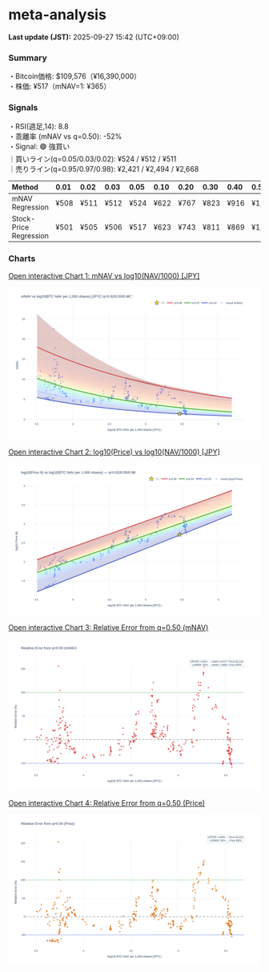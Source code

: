 # meta-analysis


<!--REPORT:START-->
**Last update (JST):** 2025-09-27 15:42 (UTC+09:00)

### Summary
・Bitcoin価格: $109,576（¥16,390,000）  
・株価: ¥517（mNAV=1: ¥365）

### Signals
・RSI(週足,14): 8.8  
・乖離率 (mNAV vs q=0.50): -52%  
・Signal: 🟣 強買い  
｜買いライン(q=0.05/0.03/0.02): ¥524 / ¥512 / ¥511  
｜売りライン(q=0.95/0.97/0.98): ¥2,421 / ¥2,494 / ¥2,668

| Method                 | 0.01   | 0.02   | 0.03   | 0.05   | 0.10   | 0.20   | 0.30   | 0.40   | 0.50   | 0.60   | 0.70   | 0.80   | 0.90   | 0.95   | 0.97   | 0.98   | 0.99   |
|:-----------------------|:-------|:-------|:-------|:-------|:-------|:-------|:-------|:-------|:-------|:-------|:-------|:-------|:-------|:-------|:-------|:-------|:-------|
| mNAV Regression        | ¥508   | ¥511   | ¥512   | ¥524   | ¥622   | ¥767   | ¥823   | ¥916   | ¥1,071 | ¥1,227 | ¥1,337 | ¥1,798 | ¥2,187 | ¥2,421 | ¥2,494 | ¥2,668 | ¥2,652 |
| Stock-Price Regression | ¥501   | ¥505   | ¥506   | ¥517   | ¥623   | ¥743   | ¥811   | ¥869   | ¥1,007 | ¥1,085 | ¥1,243 | ¥1,608 | ¥2,015 | ¥2,258 | ¥2,252 | ¥2,455 | ¥2,471 |

### Charts
[Open interactive Chart 1: mNAV vs log10(NAV/1000) [JPY]](https://tkzm240.github.io/meta-analysis/fig1.html)

![fig1](assets/fig1.png)

[Open interactive Chart 2: log10(Price) vs log10(NAV/1000) [JPY]](https://tkzm240.github.io/meta-analysis/fig2.html)

![fig2](assets/fig2.png)

[Open interactive Chart 3: Relative Error from q=0.50 (mNAV)](https://tkzm240.github.io/meta-analysis/fig3.html)

![fig3](assets/fig3.png)

[Open interactive Chart 4: Relative Error from q=0.50 (Price)](https://tkzm240.github.io/meta-analysis/fig4.html)

![fig4](assets/fig4.png)
<!--REPORT:END-->
